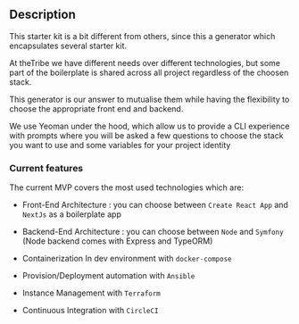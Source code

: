 ## Description

This starter kit is a bit different from others, since this a generator which encapsulates several starter kit. 

At theTribe we have different needs over different technologies, but some part of the boilerplate is shared across all project regardless of the choosen stack.

This generator is our answer to mutualise them while having the flexibility to choose the appropriate front end and backend. 

We use Yeoman under the hood, which allow us to provide a CLI experience with prompts where you will be asked 
a few questions to choose the stack you want to use and some variables for your project identity


### Current features 

The current MVP covers the most used technologies which are:

* Front-End Architecture : you can choose between `Create React App` and `NextJs` as a boilerplate app


* Backend-End Architecture : you can choose between `Node` and `Symfony` (Node backend comes with Express and TypeORM)
  

* Containerization In dev environment with `docker-compose` 


* Provision/Deployment automation with `Ansible`


* Instance Management with `Terraform`

  
* Continuous Integration with `CircleCI`



